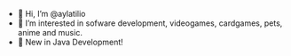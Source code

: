- 👋 Hi, I’m @aylatilio
- 💙 I’m interested in sofware development, videogames, cardgames, pets, anime and music.
- 🌱 New in Java Development! 

